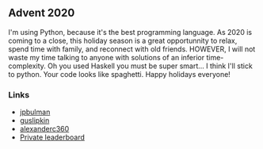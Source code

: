 ## Advent 2020

I'm using Python, because it's the best programming language. As 2020 is coming to a close, this holiday season is a great opportunnity to relax, spend time with family, and reconnect with old friends. HOWEVER, I will not waste my time talking to anyone with solutions of an inferior time-complexity. Oh you used Haskell you must be super smart... I think I'll stick to python. Your code looks like spaghetti. Happy holidays everyone!

### Links

- [jpbulman](https://github.com/jpbulman/Advent-Of-Code)
- [guslipkin](https://github.com/guslipkin/AdventOfCode2020)
- [alexanderc360](https://github.com/alexanderc360/AOC2020)
- [Private leaderboard](https://adventofcode.com/2020/leaderboard/private/view/990648)
